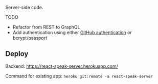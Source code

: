 Server-side code.

TODO
* Refactor from REST to GraphQL
* Add authentication using either [GitHub authentication](https://github.com/ahrjarrett/github-oauth-react) or bcrypt/passport

## Deploy

Backend: https://react-speak-server.herokuapp.com/

Command for existing app: `heroku git:remote -a react-speak-server`


